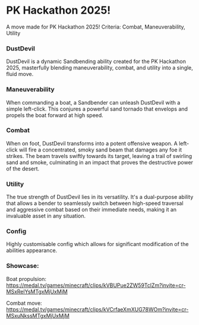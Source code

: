 # PK Hackathon 2025!
A move made for PK Hackathon 2025!
Criteria: Combat, Maneuverability, Utility

### DustDevil
DustDevil is a dynamic Sandbending ability created for the PK Hackathon 2025, masterfully blending maneuverability, combat, and utility into a single, fluid move.

### Maneuverability
When commanding a boat, a Sandbender can unleash DustDevil with a simple left-click. This conjures a powerful sand tornado that envelops and propels the boat forward at high speed.

### Combat
When on foot, DustDevil transforms into a potent offensive weapon. A left-click will fire a concentrated, smoky sand beam that damages any foe it strikes. The beam travels swiftly towards its target, leaving a trail of swirling sand and smoke, culminating in an impact that proves the destructive power of the desert.

### Utility
The true strength of DustDevil lies in its versatility. It's a dual-purpose ability that allows a bender to seamlessly switch between high-speed traversal and aggressive combat based on their immediate needs, making it an invaluable asset in any situation.

### Config
Highly customisable config which allows for significant modification of the abilities appearance.

### Showcase:
Boat propulsion:
https://medal.tv/games/minecraft/clips/kVBUPue2ZW59TclZm?invite=cr-MSxRelYsMTgxMjUxMjM

Combat move:
https://medal.tv/games/minecraft/clips/kVCrfaeXmXUG78WOm?invite=cr-MSxuNkssMTgxMjUxMjM 

